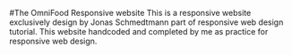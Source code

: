 #The OmniFood Responsive website
This is a responsive website exclusively design by Jonas Schmedtmann part of responsive web design tutorial. This website handcoded and completed by me as practice for responsive web design.
